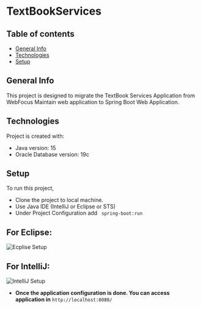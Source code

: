 # TextBookServices
## Table of contents
* [General Info](#general-info)
* [Technologies](#technologies)
* [Setup](#setup)


## General Info
This project is designed to migrate the TextBook Services Application from WebFocus Maintain web application to Spring Boot Web Application.

## Technologies
Project is created with:
* Java version: 15
* Oracle Database version: 19c

## Setup
To run this project, 
* Clone the project to local machine.
* Use Java IDE (IntelliJ or Eclipse or STS)
* Under Project Configuration add ``` spring-boot:run``` 
## For Eclipse: 
 ![Ecplise Setup](https://i.stack.imgur.com/46ip8.png)
 ## For IntelliJ:
 ![IntelliJ Setup](https://i.ytimg.com/vi/ODwCh9THl8A/hqdefault.jpg)

* **Once the application configuration is done. You can access application in** 
```http://localhost:8080/```
